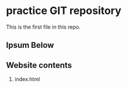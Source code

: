 # practice GIT repository

This is the first file in this repo.

## Ipsum Below

## Website contents

1. index.html
